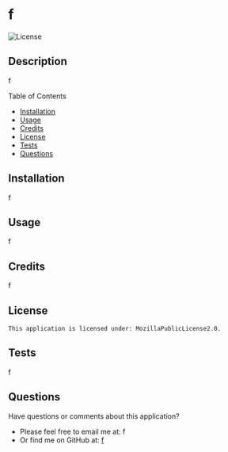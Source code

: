 # f
  ![License](https://img.shields.io/badge/license-MozillaPublicLicense2.0-brightgreen)
  
  ## Description
  f

  Table of Contents
  - [Installation](#installation)
  - [Usage](#usage)
  - [Credits](#credits)
  - [License](#license)
  - [Tests](#tests)
  - [Questions](#questions)

  ## Installation
  f

  ## Usage
  f
  
  ## Credits
  f
  
  ## License 
    This application is licensed under: MozillaPublicLicense2.0.
  
  ## Tests
  f

  ## Questions
  Have questions or comments about this application?
  - Please feel free to email me at: f
  - Or find me on GitHub at: [f](https://github.com/f)

